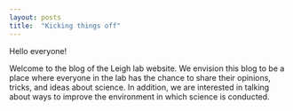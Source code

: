 ```yaml
---
layout: posts
title:  "Kicking things off"
---
```


Hello everyone!

Welcome to the blog of the Leigh lab website. We envision this blog to be a place where everyone in the lab has the chance to share their opinions, tricks, and ideas about science. In addition, we are interested in talking about ways to improve the environment in which science is conducted.

 
